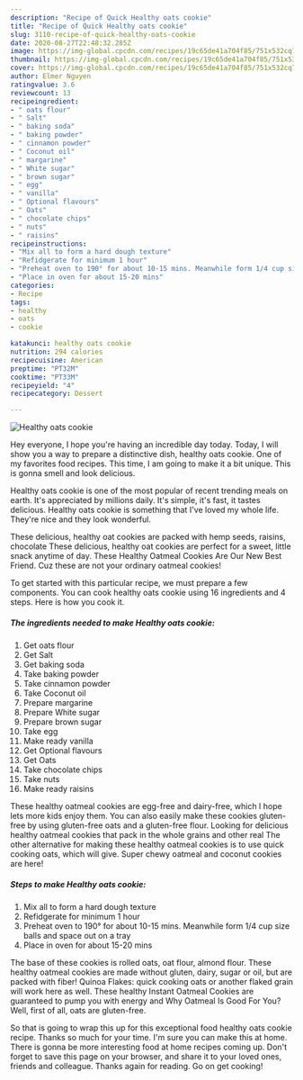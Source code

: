 ```yaml
---
description: "Recipe of Quick Healthy oats cookie"
title: "Recipe of Quick Healthy oats cookie"
slug: 3110-recipe-of-quick-healthy-oats-cookie
date: 2020-08-27T22:48:32.285Z
image: https://img-global.cpcdn.com/recipes/19c65de41a704f85/751x532cq70/healthy-oats-cookie-recipe-main-photo.jpg
thumbnail: https://img-global.cpcdn.com/recipes/19c65de41a704f85/751x532cq70/healthy-oats-cookie-recipe-main-photo.jpg
cover: https://img-global.cpcdn.com/recipes/19c65de41a704f85/751x532cq70/healthy-oats-cookie-recipe-main-photo.jpg
author: Elmer Nguyen
ratingvalue: 3.6
reviewcount: 13
recipeingredient:
- " oats flour"
- " Salt"
- " baking soda"
- " baking powder"
- " cinnamon powder"
- " Coconut oil"
- " margarine"
- " White sugar"
- " brown sugar"
- " egg"
- " vanilla"
- " Optional flavours"
- " Oats"
- " chocolate chips"
- " nuts"
- " raisins"
recipeinstructions:
- "Mix all to form a hard dough texture"
- "Refidgerate for minimum 1 hour"
- "Preheat oven to 190° for about 10-15 mins. Meanwhile form 1/4 cup size balls and space out on a tray"
- "Place in oven for about 15-20 mins"
categories:
- Recipe
tags:
- healthy
- oats
- cookie

katakunci: healthy oats cookie 
nutrition: 294 calories
recipecuisine: American
preptime: "PT32M"
cooktime: "PT33M"
recipeyield: "4"
recipecategory: Dessert

---
```



![Healthy oats cookie](https://img-global.cpcdn.com/recipes/19c65de41a704f85/751x532cq70/healthy-oats-cookie-recipe-main-photo.jpg)

Hey everyone, I hope you're having an incredible day today. Today, I will show you a way to prepare a distinctive dish, healthy oats cookie. One of my favorites food recipes. This time, I am going to make it a bit unique. This is gonna smell and look delicious.

Healthy oats cookie is one of the most popular of recent trending meals on earth. It's appreciated by millions daily. It's simple, it's fast, it tastes delicious. Healthy oats cookie is something that I've loved my whole life. They're nice and they look wonderful.

These delicious, healthy oat cookies are packed with hemp seeds, raisins, chocolate These delicious, healthy oat cookies are perfect for a sweet, little snack anytime of day. These Healthy Oatmeal Cookies Are Our New Best Friend. Cuz these are not your ordinary oatmeal cookies!


To get started with this particular recipe, we must prepare a few components. You can cook healthy oats cookie using 16 ingredients and 4 steps. Here is how you cook it.

<!--inarticleads1-->

##### The ingredients needed to make Healthy oats cookie:

1. Get  oats flour
1. Get  Salt
1. Get  baking soda
1. Take  baking powder
1. Take  cinnamon powder
1. Take  Coconut oil
1. Prepare  margarine
1. Prepare  White sugar
1. Prepare  brown sugar
1. Take  egg
1. Make ready  vanilla
1. Get  Optional flavours
1. Get  Oats
1. Take  chocolate chips
1. Take  nuts
1. Make ready  raisins


These healthy oatmeal cookies are egg-free and dairy-free, which I hope lets more kids enjoy them. You can also easily make these cookies gluten-free by using gluten-free oats and a gluten-free flour. Looking for delicious healthy oatmeal cookies that pack in the whole grains and other real The other alternative for making these healthy oatmeal cookies is to use quick cooking oats, which will give. Super chewy oatmeal and coconut cookies are here! 

<!--inarticleads2-->

##### Steps to make Healthy oats cookie:

1. Mix all to form a hard dough texture
1. Refidgerate for minimum 1 hour
1. Preheat oven to 190° for about 10-15 mins. Meanwhile form 1/4 cup size balls and space out on a tray
1. Place in oven for about 15-20 mins


The base of these cookies is rolled oats, oat flour, almond flour. These healthy oatmeal cookies are made without gluten, dairy, sugar or oil, but are packed with fiber! Quinoa Flakes: quick cooking oats or another flaked grain will work here as well. These healthy Instant Oatmeal Cookies are guaranteed to pump you with energy and Why Oatmeal Is Good For You? Well, first of all, oats are gluten-free. 

So that is going to wrap this up for this exceptional food healthy oats cookie recipe. Thanks so much for your time. I'm sure you can make this at home. There is gonna be more interesting food at home recipes coming up. Don't forget to save this page on your browser, and share it to your loved ones, friends and colleague. Thanks again for reading. Go on get cooking!

